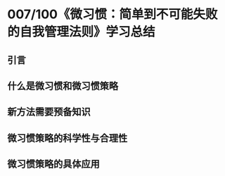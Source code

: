 # 007/100《微习惯：简单到不可能失败的自我管理法则》学习总结

## 引言

## 什么是微习惯和微习惯策略


## 新方法需要预备知识


## 微习惯策略的科学性与合理性


## 微习惯策略的具体应用

